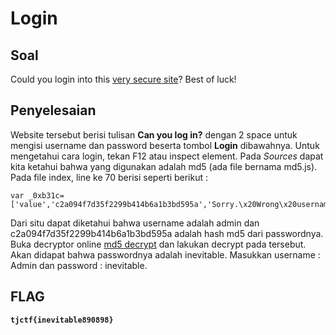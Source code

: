 # Login

## Soal 
Could you login into this [very secure site](https://login.tjctf.org/)? Best of luck!

## Penyelesaian
Website tersebut berisi tulisan **Can you log in?** dengan 2 space untuk mengisi username dan password beserta tombol **Login** dibawahnya. 
Untuk mengetahui cara login, tekan F12 atau inspect element. Pada _Sources_ dapat kita ketahui bahwa yang digunakan adalah md5 (ada file bernama md5.js). Pada file index, line ke 70 berisi seperti berikut :

    var _0xb31c=['value','c2a094f7d35f2299b414b6a1b3bd595a','Sorry.\x20Wrong\x20username\x20or\x20password.','admin','tjctf{','getElementsByName','toString'];
    
  
Dari situ dapat diketahui bahwa username adalah admin dan c2a094f7d35f2299b414b6a1b3bd595a adalah hash md5 dari passwordnya. Buka decryptor online [md5 decrypt](https://www.md5online.org/md5-decrypt.html) dan lakukan decrypt pada tersebut. Akan didapat bahwa passwordnya adalah inevitable. 
Masukkan username : Admin dan password : inevitable.

## FLAG
__`tjctf{inevitable890898}`__
